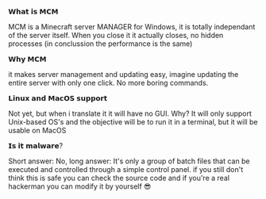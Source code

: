 𝗪𝗵𝗮𝘁 𝗶𝘀 𝗠𝗖𝗠

MCM is a Minecraft server MANAGER for Windows, it is totally independant of the server itself. When you close it it actually closes, no hidden processes (in conclussion the performance is the same)

𝗪𝗵𝘆 𝗠𝗖𝗠

it makes server management and updating easy, imagine updating the entire server with only one click. No more boring commands.

𝗟𝗶𝗻𝘂𝘅 𝗮𝗻𝗱 𝗠𝗮𝗰𝗢𝗦 𝘀𝘂𝗽𝗽𝗼𝗿𝘁

Not yet, but when i translate it it will have no GUI. Why? It will only support Unix-based OS's and the objective will be to run it in a terminal, but it will be usable on MacOS

𝗜𝘀 𝗶𝘁 𝗺𝗮𝗹𝘄𝗮𝗿𝗲?

Short answer: No, long answer: It's only a group of batch files that can be executed and controlled through a simple control panel. if you still don't think this is safe you can check the source code and if you're a real hackerman you can modify it by yourself 😎

